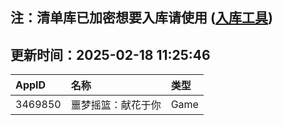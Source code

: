 ## 注：清单库已加密想要入库请使用 ([入库工具](https://github.com/BlankTMing/ManifestAutoUpdate/releases))

## 更新时间：2025-02-18 11:25:46
| AppID | 名称 | 类型  |
| :-------------------- | :----------------------------- | :----------- |
| 3469850 | 噩梦摇篮：献花于你| Game |
